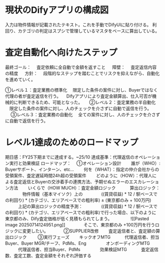 
# 現状のDifyアプリの構成図

入力は物件情報が記載されたテキスト。これを手動でDifyUIに貼り付ける。
利回り、カテゴリの判定はスプシで管理しているマスタをベースに算出している。


# 査定自動化へ向けたステップ

最終ゴール：
　査定依頼に全自動で金額を返すこと
　
障壁：
　査定返信内容の精度
　
方針：
　段階的なステップを踏むことでリスクを抑えながら、自動化を進めていく。

①レベル１：査定業務の標準化
　限定した条件の案件に対し、Buyerではなく代理の者が査定返信を行う。
　Difyアプリにより査定金額算出、仕入可否が機械的に判断できるため、可能となった。
　
②レベル２：査定業務の半自動化
　限定した条件の案件に対し、人のチェックを介さずに自動で返信を行う。
　
③レベル３：査定業務の自動化
　全ての案件に対し、人のチェックを介さずに自動で返信を行う。

# レベル1達成のためのロードマップ

期日感：FY25下期までに達成する。~25/10
達成基準：代理返信のオペレーション実行と効果検証
ロードマップ：
　①オペレーション設計
　　誰が（WHO）: Buyerサポート、インターン、etc...
　　何を（WHAT）：指定の仲介会社からの受領案件、査定遅延時間24h超の受領案件
　　どのように（HOW）：代理人による査定返信とBuyerの交渉着手の連携方法、予期せぬエラーのエスカレーション方法
　　いくらで（HOW MUCH）：査定金額ロジック
　　　算出ロジック：
　　　　物件情報（基本マイソク）上の
　　　　((賃貸収益) * 12 / 駅ベースでの利回り) * (カテゴリ、エリアベースでの粗利率) ± (東京都のみ + 100万円)
　　　上記の算出ロジックの精度予測：
　　　　((賃貸収益) * 12 / 駅ベースでの利回り) * (カテゴリ、エリアベースでの粗利率)で行った場合、以下のように東京都のみ、Dify査定価格が低く見積もられてしまう。
　　　　![[Pasted image 20250714124951.png]]
　　　　そこで、東京都のみ +100万円を行うロジックに変更したい。
　　
　②SUPPLIER改修
　　査定返信者と、査定額の算出ロジック
　
　③実行フェーズ
　　キックオフMTG
　　　代理返信者、担当Buyer、Buyer MGR/チーフ、PdMs、Eng
　　
　　オンボーディングMTG
　　　代理返信者、担当Buyer、PdMs
　　
　　効果検証MTG
　　　査定返信数、査定工数、査定金額をそれぞれ評価する


